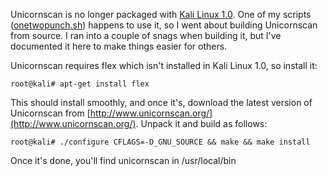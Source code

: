 
Unicornscan is no longer packaged with [Kali Linux 1.0](http://www.kali.org/). One of my scripts ([onetwopunch.sh](/2012/05/31/port-scanning-one-two-punch/)) happens to use it, so I went about building Unicornscan from source. I ran into a couple of snags when building it, but I've documented it here to make things easier for others.

<!--more-->

Unicornscan requires flex which isn't installed in Kali Linux 1.0, so install it:

```
root@kali# apt-get install flex
```

This should install smoothly, and once it's, download the latest version of Unicornscan from [http://www.unicornscan.org/](http://www.unicornscan.org/). Unpack it and build as follows: 

```
root@kali# ./configure CFLAGS=-D_GNU_SOURCE && make && make install
```

Once it's done, you'll find unicornscan in /usr/local/bin
